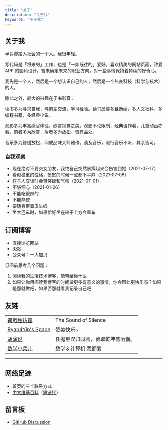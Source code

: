 ```yaml
---
title: "关于"
description: "关于我"
keywords: "关于我"
---
```


## 关于我

半只脚踏入社会的一个人。我很年轻。

写代码是「将来的」工作，也是「一如既往的」爱好。喜欢精美的网站页面，钟爱 APP 的圆角设计。暂未确定未来的职业方向，对一些事情保持着持续的好奇心。

我先是一个人，然后是一个想认识自己的人，然后是一个热衷科技（科学与技术）的人。

除此之外，最大的兴趣在于书影音：

读书多为寻求自我，与前辈交流，学习经验。读书品类多且断续，多人文社科，多编程书籍，多经典小说。

观影多为丰富感官体验，欣赏视觉之美。观影不论限制，经典佳作看，儿童动画亦看，前者多为欣赏，后者多为放松。皆有益处。

音乐多为舒缓放松，间或品味大师雅作。谈及音乐，流行音乐不听，其余皆可。

### 自我观察

- 现在绝对不要交女朋友，我怕自己突然暴躁起来会伤害到她（2021-07-17）
- 看似稳重的性格，愤怒的时候一点都不平静（2021-07-08）
- 在与人交谈时会轻笑缓和气氛（2021-07-01）
- 不够细心（2021-01-26）
- 不能吃很辣的
- 不能熬夜
- 要随身带着卫生纸
- 坐大巴车时，如果恰好坐在轮子上方会晕车

## 订阅博客

- 直接浏览网站
- [RSS](https://blog.yidajiabei.xyz/index.xml)
- 公众号：一大加贝

订阅前思考几个问题：

1. 阅读我的生活技术博客，能带给你什么
2. 如果让你用阅读我博客的时间做更多有意义的事情，你会因此更快乐吗？如果是那就做吧，如果否那就看我记录自己吧

## 友链

|||
|---|---|
 [荷戟独彷徨](https://guanqr.com) | The Sound of Silence
 [Ryan4Yin's Space](https://ryan4yin.space/) | 赞美快乐~
 [胡涂说](https://hutusi.com/) | 任抛星汉归园圃，留取乾坤盛酒囊。
 [数学小兵儿](https://matnoble.me/) | 数学＆计算机 我都爱

---

## 网络足迹

- 首页的三个联系方式
- [中文维基百科](https://zh.wikipedia.org/wiki/User:Tianheg)（[短链接](https://w.wiki/43iP)）

## 留言板

- [GitHub Discussion](https://github.com/tianheg/blog/discussions/177)
